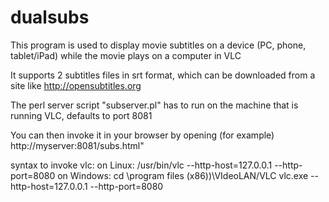 # dualsubs

This program is used to display movie subtitles on a device (PC, phone, tablet/iPad) while the movie plays on a computer in VLC

It supports 2 subtitles files in srt format, which can be downloaded from a site like http://opensubtitles.org

The perl server script "subserver.pl" has to run on the machine that is running VLC, defaults to port 8081

You can then invoke it in your browser by opening (for example) http://myserver:8081/subs.html"

syntax to invoke vlc:
  on Linux: /usr/bin/vlc --http-host=127.0.0.1 --http-port=8080
  on Windows: 
    cd \program files (x86))\VIdeoLAN/VLC 
    vlc.exe --http-host=127.0.0.1 --http-port=8080
